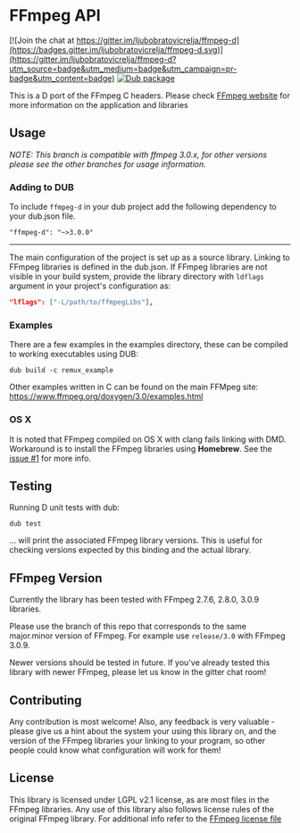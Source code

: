 # FFmpeg API 

[![Join the chat at https://gitter.im/ljubobratovicrelja/ffmpeg-d](https://badges.gitter.im/ljubobratovicrelja/ffmpeg-d.svg)](https://gitter.im/ljubobratovicrelja/ffmpeg-d?utm_source=badge&utm_medium=badge&utm_campaign=pr-badge&utm_content=badge)
[![Dub package](https://img.shields.io/badge/dub-package-FF4081.svg)](http://code.dlang.org/packages/ffmpeg-d)

This is a D port of the FFmpeg C headers. Please check [FFmpeg website](https://www.ffmpeg.org/) for more information on the application and libraries 


## Usage

_NOTE: This branch is compatible with ffmpeg 3.0.x, for other versions please see the other branches for usage information._

### Adding to DUB

To include `ffmpeg-d` in your dub project add the following dependency to your dub.json file.

```
"ffmpeg-d": "~>3.0.0"
```

---

The main configuration of the project is set up as a source library. Linking to FFmpeg libraries is defined
in the dub.json. If FFmpeg libraries are not visible in your build system, provide the library directory with ```ldflags``` 
argument in your project's configuration as:

```json
"lflags": ["-L/path/to/ffmpegLibs"],
```


### Examples

There are a few examples in the examples directory, these can be compiled to working executables using DUB:

```
dub build -c remux_example
```

Other examples written in C can be found on the main FFMpeg site: https://www.ffmpeg.org/doxygen/3.0/examples.html


### OS X

It is noted that FFmpeg compiled on OS X with clang fails linking with DMD. Workaround is to install the FFmpeg libraries using **Homebrew**. See the [issue #1](https://github.com/ljubobratovicrelja/ffmpeg-d/issues/1) for more info.


## Testing

Running D unit tests with dub:
```
dub test
```

... will print the associated FFmpeg library versions. This is useful for checking versions expected by this binding and the actual library.


## FFmpeg Version

Currently the library has been tested with FFmpeg 2.7.6, 2.8.0, 3.0.9 libraries.

Please use the branch of this repo that corresponds to the same major.minor version of FFmpeg. For example use `release/3.0` with FFmpeg 3.0.9.

Newer versions should be tested in future. If you've already tested this library with newer FFmpeg, please let us know in the gitter chat room!


## Contributing

Any contribution is most welcome! Also, any feedback is very valuable - please give us a hint about the system your using this library on, and
the version of the FFmpeg libraries your linking to your program, so other people could know what configuration will work for them!


## License

This library is licensed under LGPL v2.1 license, as are most files in the FFmpeg libraries. Any use of this library
also follows license rules of the original FFmpeg library. For additional info refer to the 
[FFmpeg license file](https://github.com/FFmpeg/FFmpeg/blob/master/LICENSE.md)

